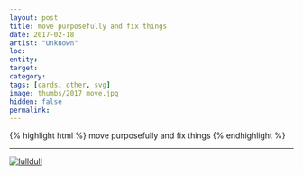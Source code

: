 ```yaml
---
layout: post
title: move purposefully and fix things
date: 2017-02-18
artist: "Unknown"
loc: 
entity: 
target: 
category: 
tags: [cards, other, svg]
image: thumbs/2017_move.jpg
hidden: false
permalink:
---
```




{% highlight html %}
move purposefully and fix things
{% endhighlight %}

---



<div class="post_image">
	<a href="{{ site.baseurl }}/images/posts/2017_move/001.svg" target="_blank">
	<img src="{{ site.baseurl }}/images/posts/2017_move/001.svg" alt="lulldull"></a>
</div>

